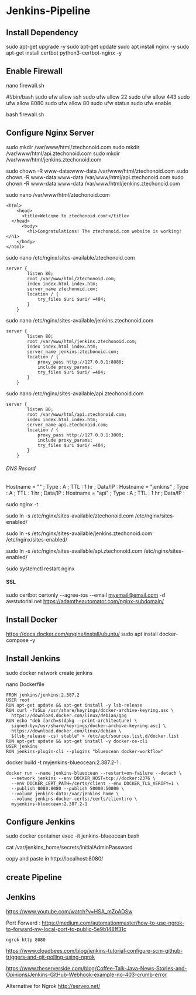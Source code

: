 # Jenkins-Pipeline

## Install Dependency

sudo apt-get upgrade -y
sudo apt-get update
sudo apt install nginx -y
sudo apt-get install certbot python3-certbot-nginx -y

## Enable Firewall

nano firewall.sh

#!/bin/bash
sudo ufw allow ssh
sudo ufw allow 22
sudo ufw allow 443
sudo ufw allow 8080
sudo ufw allow 80
sudo ufw status
sudo ufw enable

bash firewall.sh

## Configure Nginx Server

sudo mkdir /var/www/html/ztechonoid.com
sudo mkdir /var/www/html/api.ztechonoid.com
sudo mkdir /var/www/html/jenkins.ztechonoid.com

sudo chown -R www-data:www-data /var/www/html/ztechonoid.com
sudo chown -R www-data:www-data /var/www/html/api.ztechonoid.com
sudo chown -R www-data:www-data /var/www/html/jenkins.ztechonoid.com

sudo nano /var/www/html/ztechonoid.com

```
<html>
	<head>
	  <title>Welcome to ztechonoid.com!</title>
  </head>
	  <body>
	    <h1>Congratulations! The ztechonoid.com website is working!</h1>
    </body>
</html>
```

sudo nano /etc/nginx/sites-available/ztechonoid.com

```
server {
        listen 80;
        root /var/www/html/ztechonoid.com;
        index index.html index.htm;
        server_name ztechonoid.com;
        location / {
            try_files $uri $uri/ =404;
        }
    }
```

sudo nano /etc/nginx/sites-available/jenkins.ztechonoid.com

```
server {
        listen 80;
        root /var/www/html/jenkins.ztechonoid.com;
        index index.html index.htm;
        server_name jenkins.ztechonoid.com;
        location / {
            proxy_pass http://127.0.0.1:8080;
            include proxy_params;
            try_files $uri $uri/ =404;
        }
    }
```

sudo nano /etc/nginx/sites-available/api.ztechonoid.com

```
server {
        listen 80;
        root /var/www/html/api.ztechonoid.com;
        index index.html index.htm;
        server_name api.ztechonoid.com;
        location / {
            proxy_pass http://127.0.0.1:3000;
            include proxy_params;
            try_files $uri $uri/ =404;
        }
    }
```

###### DNS Record

Hostname = "" ; Type : A ; TTL : 1 hr ; Data/IP : <IP-ADDRESS>
Hostname = "jenkins" ; Type : A ; TTL : 1 hr ; Data/IP : <IP-ADDRESS>
Hostname = "api" ; Type : A ; TTL : 1 hr ; Data/IP : <IP-ADDRESS>

sudo nginx -t

sudo ln -s /etc/nginx/sites-available/ztechonoid.com /etc/nginx/sites-enabled/

sudo ln -s /etc/nginx/sites-available/jenkins.ztechonoid.com /etc/nginx/sites-enabled/

sudo ln -s /etc/nginx/sites-available/api.ztechonoid.com /etc/nginx/sites-enabled/

sudo systemctl restart nginx

#### SSL

sudo certbot certonly --agree-tos --email myemail@email.com -d awstutorial.net
https://adamtheautomator.com/nginx-subdomain/

## Install Docker

https://docs.docker.com/engine/install/ubuntu/
sudo apt install docker-compose -y

## Install Jenkins

sudo docker network create jenkins

nano Dockerfile

```
FROM jenkins/jenkins:2.387.2
USER root
RUN apt-get update && apt-get install -y lsb-release
RUN curl -fsSLo /usr/share/keyrings/docker-archive-keyring.asc \
  https://download.docker.com/linux/debian/gpg
RUN echo "deb [arch=$(dpkg --print-architecture) \
  signed-by=/usr/share/keyrings/docker-archive-keyring.asc] \
  https://download.docker.com/linux/debian \
  $(lsb_release -cs) stable" > /etc/apt/sources.list.d/docker.list
RUN apt-get update && apt-get install -y docker-ce-cli
USER jenkins
RUN jenkins-plugin-cli --plugins "blueocean docker-workflow"
```

docker build -t myjenkins-blueocean:2.387.2-1 .

```
docker run --name jenkins-blueocean --restart=on-failure --detach \
  --network jenkins --env DOCKER_HOST=tcp://docker:2376 \
  --env DOCKER_CERT_PATH=/certs/client --env DOCKER_TLS_VERIFY=1 \
  --publish 8080:8080 --publish 50000:50000 \
  --volume jenkins-data:/var/jenkins_home \
  --volume jenkins-docker-certs:/certs/client:ro \
  myjenkins-blueocean:2.387.2-1
```

## Configure Jenkins

sudo docker container exec -it jenkins-blueocean bash

cat /var/jenkins_home/secrets/initialAdminPassword

copy and paste in http://localhost:8080/

## create Pipeline

## Jenkins

https://www.youtube.com/watch?v=HSA_mZoADSw

Port Forward : https://medium.com/automationmaster/how-to-use-ngrok-to-forward-my-local-port-to-public-5e9b148ff31c

```
ngrok http 8080
```

https://www.cloudbees.com/blog/jenkins-tutorial-configure-scm-github-triggers-and-git-polling-using-ngrok

https://www.theserverside.com/blog/Coffee-Talk-Java-News-Stories-and-Opinions/Jenkins-GitHub-Webhook-example-no-403-crumb-error

Alternative for Ngrok
http://serveo.net/
